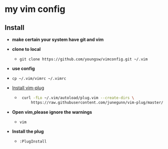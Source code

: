 # my vim config

## Install

- **make certain your system have git and vim**

- **clone to local**
  - ```git clone https://github.com/youngsw/vimconfig.git ~/.vim```

- **use config**

 - ```cp ~/.vim/vimrc ~/.vimrc```

- [Install vim-plug](https://github.com/junegunn/vim-plug)

  - ```bash
     curl -fLo ~/.vim/autoload/plug.vim --create-dirs \
         https://raw.githubusercontent.com/junegunn/vim-plug/master/plug.vim
     ```

- **Open vim,please ignore the warnings**
  - ```vim```

- **Install the plug**
  - ```:PlugInstall```
